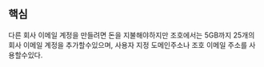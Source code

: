 
## 핵심
다른 회사 이메일 계정을 만들려면 돈을 지불해야하지만 조호에서는 5GB까지 25개의 회사 이메일 계정을 추가할수있으며, 사용자 지정 도메인주소나 조호 이메일 주소를 사용할수있다.